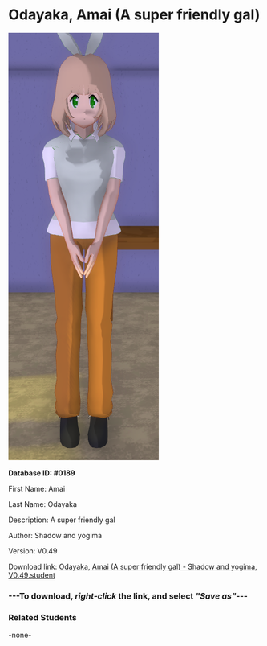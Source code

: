 # Odayaka, Amai (A super friendly gal)

<img src="../../Files/Images/Odayaka, Amai (A super friendly gal).png" title="Odayaka, Amai (A super friendly gal) - Shadow and yogima, V0.49">

**Database ID: #0189**

First Name: Amai

Last Name: Odayaka

Description: A super friendly gal

Author: Shadow and yogima

Version: V0.49

Download link: <a href="https://raw.githubusercontent.com/Arbiter1223/Daigaku-Gurashi-Custom-Students/master/Files/Student%20Files/Odayaka%2C%20Amai%20(A%20super%20friendly%20gal)%20-%20Shadow%20and%20yogima%2C%20V0.49.student">Odayaka, Amai (A super friendly gal) - Shadow and yogima, V0.49.student</a>

### ---**To download, _right-click_ the link, and select _"Save as"_**---

### Related Students

-none-

